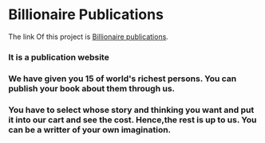 # Billionaire Publications

The link Of this project is  [Billionaire publications](https://assignment-8-billionaire-publications.netlify.app/).

### It is a publication website

### We have given you 15 of world's richest persons. You can publish your book about them through us.

###  You have to select whose story and thinking you want and put it into our cart and see the cost. Hence,the rest is up to us. You can be a writter of your own imagination.


